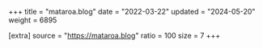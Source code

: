 +++
title = "mataroa.blog"
date = "2022-03-22"
updated = "2024-05-20"
weight = 6895

[extra]
source = "https://mataroa.blog"
ratio = 100
size = 7
+++
